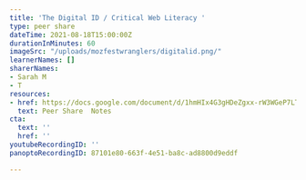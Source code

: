 ```yaml
---
title: 'The Digital ID / Critical Web Literacy '
type: peer share
dateTime: 2021-08-18T15:00:00Z
durationInMinutes: 60
imageSrc: "/uploads/mozfestwranglers/digitalid.png/"
learnerNames: []
sharerNames:
- Sarah M
- T
resources:
- href: https://docs.google.com/document/d/1hmHIx4G3gHDeZgxx-rW3WGeP7LTEsETkv1Pyj9EZaXM/edit#
  text: Peer Share  Notes
cta:
  text: ''
  href: ''
youtubeRecordingID: ''
panoptoRecordingID: 87101e80-663f-4e51-ba8c-ad8800d9eddf

---
```

